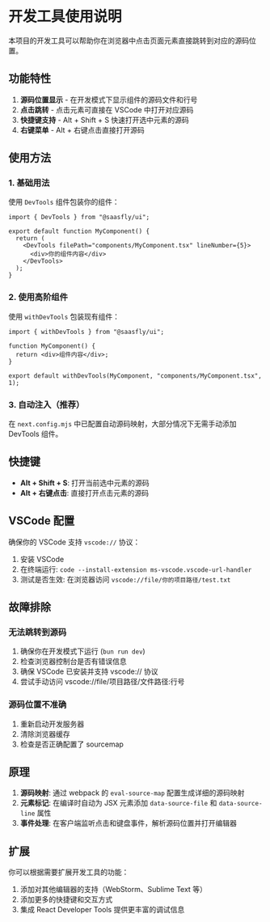 # 开发工具使用说明

本项目的开发工具可以帮助你在浏览器中点击页面元素直接跳转到对应的源码位置。

## 功能特性

1. **源码位置显示** - 在开发模式下显示组件的源码文件和行号
2. **点击跳转** - 点击元素可直接在 VSCode 中打开对应源码
3. **快捷键支持** - Alt + Shift + S 快速打开选中元素的源码
4. **右键菜单** - Alt + 右键点击直接打开源码

## 使用方法

### 1. 基础用法

使用 `DevTools` 组件包装你的组件：

```tsx
import { DevTools } from "@saasfly/ui";

export default function MyComponent() {
  return (
    <DevTools filePath="components/MyComponent.tsx" lineNumber={5}>
      <div>你的组件内容</div>
    </DevTools>
  );
}
```

### 2. 使用高阶组件

使用 `withDevTools` 包装现有组件：

```tsx
import { withDevTools } from "@saasfly/ui";

function MyComponent() {
  return <div>组件内容</div>;
}

export default withDevTools(MyComponent, "components/MyComponent.tsx", 1);
```

### 3. 自动注入（推荐）

在 `next.config.mjs` 中已配置自动源码映射，大部分情况下无需手动添加 DevTools 组件。

## 快捷键

- **Alt + Shift + S**: 打开当前选中元素的源码
- **Alt + 右键点击**: 直接打开点击元素的源码

## VSCode 配置

确保你的 VSCode 支持 `vscode://` 协议：

1. 安装 VSCode
2. 在终端运行: `code --install-extension ms-vscode.vscode-url-handler`
3. 测试是否生效: 在浏览器访问 `vscode://file/你的项目路径/test.txt`

## 故障排除

### 无法跳转到源码

1. 确保你在开发模式下运行 (`bun run dev`)
2. 检查浏览器控制台是否有错误信息
3. 确保 VSCode 已安装并支持 vscode:// 协议
4. 尝试手动访问 vscode://file/项目路径/文件路径:行号

### 源码位置不准确

1. 重新启动开发服务器
2. 清除浏览器缓存
3. 检查是否正确配置了 sourcemap

## 原理

1. **源码映射**: 通过 webpack 的 `eval-source-map` 配置生成详细的源码映射
2. **元素标记**: 在编译时自动为 JSX 元素添加 `data-source-file` 和 `data-source-line` 属性
3. **事件处理**: 在客户端监听点击和键盘事件，解析源码位置并打开编辑器

## 扩展

你可以根据需要扩展开发工具的功能：

1. 添加对其他编辑器的支持（WebStorm、Sublime Text 等）
2. 添加更多的快捷键和交互方式
3. 集成 React Developer Tools 提供更丰富的调试信息
